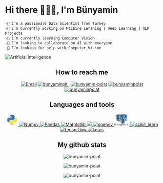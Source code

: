 # Hi there 👋👋👋, I'm Bünyamin
    -🔭 I’m a passionate Data Scientist from Turkey
    -🔭 I’m currently working on Machine Leraning | Deep Learning | NLP Projects
    -🌱 I’m currently learning Computer Vision
    -👯 I’m looking to collaborate on AI with everyone
    -🤝 I’m looking for help with Computer Vision
![Artificial İntelligence](https://cdn.pixabay.com/photo/2018/09/27/09/22/artificial-intelligence-3706562_960_720.jpg)

<h2 align="center"> How to reach me </h2>
<p align = "center">
<a href="mailto:muhendisbp@gmail.com"><img alt="Email" src="https://img.shields.io/badge/Email-blue?style=flat&logo=gmail" height="30"></a>
<a href="https://twitter.com/bunyaminplt_" target="blank"><img src="https://raw.githubusercontent.com/rahuldkjain/github-profile-readme-generator/master/src/images/icons/Social/twitter.svg" alt="bunyaminplt_" height="30" width="40" /></a>
<a href="https://linkedin.com/in/bunyamin-polat" target="blank"><img src="https://raw.githubusercontent.com/rahuldkjain/github-profile-readme-generator/master/src/images/icons/Social/linked-in-alt.svg" alt="bunyamin-polat" height="40" width="40" /></a>
<a href="https://kaggle.com/bunyaminpolat" target="blank"><img src="https://raw.githubusercontent.com/rahuldkjain/github-profile-readme-generator/master/src/images/icons/Social/kaggle.svg" alt="bunyaminpolat" height="40" width="40" /></a>
<a href="https://www.hackerrank.com/bunyaminpolat" target="blank"><img src="https://raw.githubusercontent.com/rahuldkjain/github-profile-readme-generator/master/src/images/icons/Social/hackerrank.svg" alt="bunyaminpolat" height="30" width="40" /></a>
</p>

<h2 align="center">Languages and tools</h2>
<p align = "center">
<a href="https://www.python.org/" target="_blank"> <img src="https://raw.githubusercontent.com/devicons/devicon/master/icons/python/python-original.svg" alt="python" width="40" height="40"/> </a>
<a href="https://numpy.org/" target="_blank"> <img src="https://numpy.org/doc/stable/_static/numpylogo.svg" alt="Numpy" width="120" height = "40"/> </a>
<a href="https://pandas.pydata.org/" target="_blank"> <img src="https://upload.wikimedia.org/wikipedia/commons/thumb/e/ed/Pandas_logo.svg/2560px-Pandas_logo.svg.png" alt="Pandas" height="40"/> </a>
<a href="https://matplotlib.org/" target="_blank"> <img src="https://matplotlib.org/stable/_static/logo2_compressed.svg" alt="Matplotlib" height="40"/> </a>
<a href="https://seaborn.pydata.org/" target="_blank"> <img src="https://seaborn.pydata.org/_static/logo-wide-lightbg.svg" height="40"/> </a>
<a href="https://opencv.org/" target="_blank"> <img src="https://www.vectorlogo.zone/logos/opencv/opencv-icon.svg" alt="opencv" width="40" height="40"/> </a> 
<a href="https://www.postgresql.org/" target="_blank"> <img src="https://raw.githubusercontent.com/devicons/devicon/master/icons/postgresql/postgresql-original-wordmark.svg" alt="postgresql" width="50" height="40"/> </a> 
<a href="https://scikit-learn.org/stable/tutorial/index.html" target="_blank"> <img src="https://upload.wikimedia.org/wikipedia/commons/0/05/Scikit_learn_logo_small.svg" alt="scikit_learn" width="50" height="50"/> </a> 
<a href="https://www.tensorflow.org/" target="_blank"> <img src="https://www.vectorlogo.zone/logos/tensorflow/tensorflow-icon.svg" alt="tensorflow" width="50" height="40"/> </a>
<a href="https://keras.io/" target="_blank"> <img src="https://keras.io/img/logo.png" alt="keras" width="100" height="40"/> </a>
</p>

<h2 align="center">My github stats</h2>
<p align = "center">
  <img src="https://github-readme-stats.vercel.app/api?username=bunyamin-polat&show_icons=true&locale=en" alt="bunyamin-polat"/></p>
<p align = "center">
  <img src="https://github-readme-streak-stats.herokuapp.com/?user=bunyamin-polat&" alt="bunyamin-polat"/></p>
<p align = "center">
  <img src="https://github-readme-stats.vercel.app/api/top-langs?username=bunyamin-polat&show_icons=true&locale=en&layout=compact" alt="bunyamin-polat"/>
</p>
